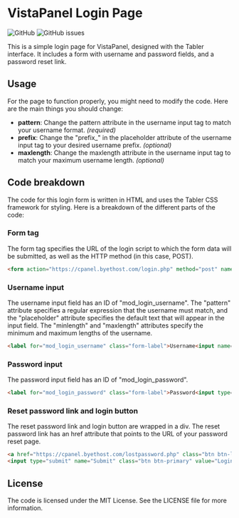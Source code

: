 # VistaPanel Login Page
![GitHub](https://img.shields.io/github/license/wearesecton/vistapanel-login-page?style=for-the-badge)
![GitHub issues](https://img.shields.io/github/issues/wearesecton/vistapanel-login-page?color=red&style=for-the-badge)

This is a simple login page for VistaPanel, designed with the Tabler interface. It includes a form with username and password fields, and a password reset link.

## Usage
For the page to function properly, you might need to modify the code. Here are the main things you should change:

- **pattern**: Change the pattern attribute in the username input tag to match your username format. *(required)*
- **prefix**: Change the "prefix_" in the placeholder attribute of the username input tag to your desired username prefix. *(optional)*
- **maxlength**: Change the maxlength attribute in the username input tag to match your maximum username length. *(optional)*

## Code breakdown

The code for this login form is written in HTML and uses the Tabler CSS framework for styling. Here is a breakdown of the different parts of the code:

### Form tag

The form tag specifies the URL of the login script to which the form data will be submitted, as well as the HTTP method (in this case, POST).

```html
<form action="https://cpanel.byethost.com/login.php" method="post" name="login" class="mb-3">
```

### Username input
The username input field has an ID of "mod_login_username". The "pattern" attribute specifies a regular expression that the username must match, and the "placeholder" attribute specifies the default text that will appear in the input field. The "minlength" and "maxlength" attributes specify the minimum and maximum lengths of the username.

```html
<label for="mod_login_username" class="form-label">Username<input name="uname" id="mod_login_username" type="text" class="form-control ps-1" alt="username" pattern="^prefix_.*" minlength="10" placeholder="prefix_" maxlength="14"/></label>
```

### Password input
The password input field has an ID of "mod_login_password".

```html
<label for="mod_login_password" class="form-label">Password<input type="password" id="mod_login_password" name="passwd" class="form-control ps-1" alt="password"/></label>
```

### Reset password link and login button
The reset password link and login button are wrapped in a div. The reset password link has an href attribute that points to the URL of your password reset page.

```html
<a href="https://cpanel.byethost.com/lostpassword.php" class="btn btn-link link-secondary">Reset your password</a>
<input type="submit" name="Submit" class="btn btn-primary" value="Login" />
```

## License
The code is licensed under the MIT License. See the LICENSE file for more information.

